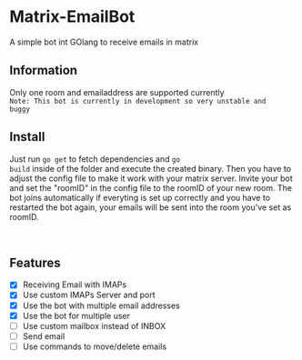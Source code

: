 # Matrix-EmailBot
A simple bot int GOlang to receive emails in matrix


## Information
Only one room and emailaddress are supported currently
<br>
<code>Note: This bot is currently in development so very unstable and buggy</code>
<br>

## Install
Just run <code>go get</code> to fetch dependencies and <code>go build</code> inside of the folder and execute the created binary. Then you have to adjust the config file to make it work with your matrix server.
Invite your bot and set the "roomID" in the config file to the roomID of your new room. The bot joins automatically 
if everyting is set up correctly and you have to restarted the bot again, your emails will be sent into the room you've set as roomID.

<br>

## Features
- [X]  Receiving Email with IMAPs
- [X]  Use custom IMAPs Server and port
- [X]  Use the bot with multiple email addresses
- [X]  Use the bot for multiple user
- [ ]  Use custom mailbox instead of INBOX
- [ ]  Send email
- [ ]  Use commands to move/delete emails
